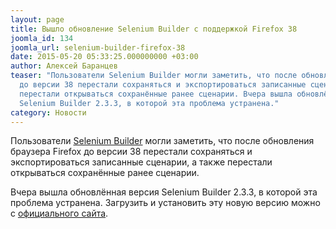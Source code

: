 ```yaml
---
layout: page
title: Вышло обновление Selenium Builder с поддержкой Firefox 38
joomla_id: 134
joomla_url: selenium-builder-firefox-38
date: 2015-05-20 05:33:25.000000000 +03:00
author: Алексей Баранцев
teaser: "Пользователи Selenium Builder могли заметить, что после обновления браузера Firefox
  до версии 38 перестали сохраняться и экспортироваться записанные сценарии, а также
  перестали открываться сохранённые ранее сценарии. Вчера вышла обновлённая версия
  Selenium Builder 2.3.3, в которой эта проблема устранена."
category: Новости
---
```

<p>Пользователи <a href="http://seleniumbuilder.github.io/se-builder/">Selenium Builder</a> могли заметить, что после обновления браузера Firefox до версии 38 перестали сохраняться и экспортироваться записанные сценарии, а также перестали открываться сохранённые ранее сценарии.</p>
<p>Вчера вышла обновлённая версия Selenium Builder 2.3.3, в которой эта проблема устранена. Загрузить и установить эту новую версию можно с <a href="http://seleniumbuilder.github.io/se-builder/">официального сайта</a>.</p>
